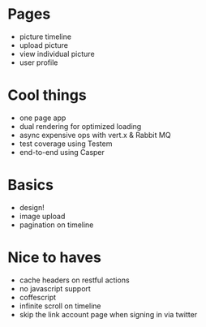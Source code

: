 # Pages

* picture timeline
* upload picture
* view individual picture
* user profile

# Cool things

* one page app
* dual rendering for optimized loading
* async expensive ops with vert.x & Rabbit MQ
* test coverage using Testem
* end-to-end using Casper

# Basics

* design!
* image upload
* pagination on timeline

# Nice to haves

* cache headers on restful actions
* no javascript support
* coffescript
* infinite scroll on timeline
* skip the link account page when signing in via twitter